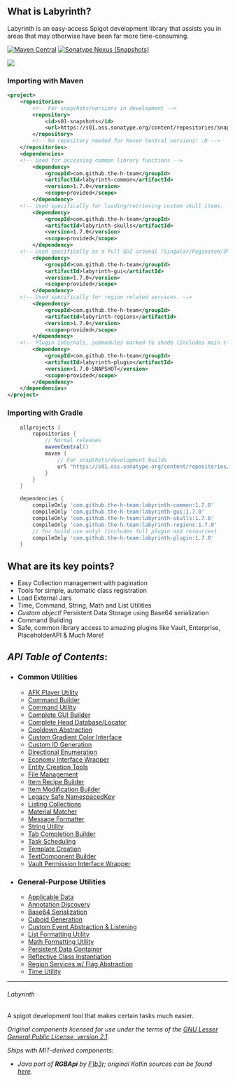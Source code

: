 ## What is Labyrinth?
Labyrinth is an easy-access Spigot development library that assists you in areas that may
otherwise have been far more time-consuming.


[![Maven Central](https://img.shields.io/maven-central/v/com.github.the-h-team/labyrinth*?style=for-the-badge)](https://s01.oss.sonatype.org/#nexus-search;gav~com.github.the-h-team~labyrinth*~~~)
[![Sonatype Nexus (Snapshots)](https://img.shields.io/nexus/s/com.github.the-h-team/labyrinth*?label=sonatype&server=https%3A%2F%2Fs01.oss.sonatype.org&style=for-the-badge)](https://s01.oss.sonatype.org/#nexus-search;gav~com.github.the-h-team~labyrinth*~~~)

[![](https://jitpack.io/v/the-h-team/Labyrinth.svg)](https://jitpack.io/#the-h-team/Labyrinth)
### Importing with Maven
```xml
<project>
    <repositories>
        <!-- For snapshots/versions in development -->
        <repository>
            <id>s01-snapshots</id>
            <url>https://s01.oss.sonatype.org/content/repositories/snapshots/</url>
        </repository>
        <!-- No repository needed for Maven Central versions! :D -->
    </repositories>
    <dependencies>
    <!-- Used for accessing common library functions -->
        <dependency>
            <groupId>com.github.the-h-team</groupId>
            <artifactId>labyrinth-common</artifactId>
            <version>1.7.0</version>
            <scope>provided</scope>
        </dependency>
    <!-- Used specifically for loading/retrieving custom skull items. -->
        <dependency>
            <groupId>com.github.the-h-team</groupId>
            <artifactId>labyrinth-skulls</artifactId>
            <version>1.7.0</version>
            <scope>provided</scope>
        </dependency>
    <!-- Used specifically as a full GUI arsenal (Singular/Paginated/Shared/Live/Slideshow/Anvil). -->
        <dependency>
            <groupId>com.github.the-h-team</groupId>
            <artifactId>labyrinth-gui</artifactId>
            <version>1.7.0</version>
            <scope>provided</scope>
        </dependency>
    <!-- Used specifically for region related services. -->
        <dependency>
            <groupId>com.github.the-h-team</groupId>
            <artifactId>labyrinth-regions</artifactId>
            <version>1.7.0</version>
            <scope>provided</scope>
        </dependency>
    <!-- Plugin internals, submodules marked to shade (Includes main class + plugin.yml, try not to use this) -->
        <dependency>
            <groupId>com.github.the-h-team</groupId>
            <artifactId>labyrinth-plugin</artifactId>
            <version>1.7.0-SNAPSHOT</version>
            <scope>provided</scope>
        </dependency>
    </dependencies>
</project>
```
### Importing with Gradle
```groovy
    allprojects {
        repositories {
            // Normal releases
            mavenCentral()
            maven {
                // For snapshots/development builds
                url "https://s01.oss.sonatype.org/content/repositories/snapshots"
            }
        }
    }

    dependencies {
        compileOnly 'com.github.the-h-team:labyrinth-common:1.7.0'
        compileOnly 'com.github.the-h-team:labyrinth-gui:1.7.0'
        compileOnly 'com.github.the-h-team:labyrinth-skulls:1.7.0'
        compileOnly 'com.github.the-h-team:labyrinth-regions:1.7.0'
        // for build use only! (includes full plugin and resources)
        compileOnly 'com.github.the-h-team:labyrinth-plugin:1.7.0'
    }
```

## What are its key points?
+ Easy Collection management with pagination
+ Tools for simple, automatic class registration
+ Load External Jars
+ Time, Command, String, Math and List Utilities
+ _Custom object!_ Persistent Data Storage using Base64 serialization
+ Command Building
+ Safe, common library access to amazing plugins like Vault, Enterprise, PlaceholderAPI
& Much More!


_API Table of Contents_:
-- 
* ### Common Utilities
  - [AFK Player Utility](https://github.com/the-h-team/Labyrinth/wiki/Have-i-been-gone-long-enough%3F)
  - [Command Builder](https://github.com/the-h-team/Labyrinth/wiki/Commands)
  - [Command Utility](https://github.com/the-h-team/Labyrinth/wiki/Commands)
  - [Complete GUI Builder](https://github.com/the-h-team/Labyrinth/wiki/Unity-Library)
  - [Complete Head Database/Locator](https://github.com/the-h-team/Labyrinth/wiki/Custom-Heads)
  - [Cooldown Abstraction](https://github.com/the-h-team/Labyrinth/wiki/Cooldowns)
  - [Custom Gradient Color Interface](https://github.com/the-h-team/Labyrinth/wiki/Custom-Gradients)
  - [Custom ID Generation](https://github.com/the-h-team/Labyrinth/wiki/StringUtils-first-dive#2-regex-matching)
  - [Directional Enumeration](https://github.com/the-h-team/Labyrinth/wiki/Directional-Enumeration)
  - [Economy Interface Wrapper](https://github.com/the-h-team/Labyrinth/wiki/Economy-Bridge)
  - [Entity Creation Tools](https://github.com/the-h-team/Labyrinth/wiki/Entity-Creation)
  - [File Management]()
  - [Item Recipe Builder](https://github.com/the-h-team/Labyrinth/wiki/Item-Recipe-Builder)
  - [Item Modification Builder]()
  - [Legacy Safe NamespacedKey]()
  - [Listing Collections](https://github.com/the-h-team/Labyrinth/wiki/PaginatedList-Example)
  - [Material Matcher]()
  - [Message Formatter]()
  - [String Utility](https://github.com/the-h-team/Labyrinth/wiki/StringUtils-first-dive)
  - [Tab Completion Builder]()
  - [Task Scheduling](https://github.com/the-h-team/Labyrinth/wiki/Task-Scheduling)
  - [Template Creation]()
  - [TextComponent Builder]()
  - [Vault Permission Interface Wrapper]()
* ### General-Purpose Utilities
  - [Applicable Data]()
  - [Annotation Discovery]()
  - [Base64 Serialization]()
  - [Cuboid Generation]()
  - [Custom Event Abstraction & Listening](https://github.com/the-h-team/Labyrinth/wiki/Custom-Events)
  - [List Formatting Utility]()
  - [Math Formatting Utility]()
  - [Persistent Data Container]()
  - [Reflective Class Instantiation]()
  - [Region Services w/ Flag Abstraction]()
  - [Time Utility](https://github.com/the-h-team/Labyrinth/wiki/Get-with-the-times)
  
---
###### Labyrinth
A spigot development tool that makes certain tasks much easier.

*Original components licensed for use under the terms of the [GNU Lesser General Public License, version 2.1](https://www.gnu.org/licenses/old-licenses/lgpl-2.1.en.html).*

*Ships with MIT-derived components:*
- *Java port of **RGBApi** by [F1b3r](https://github.com/F1b3rDEV); original Kotlin sources can be found [here](https://github.com/F1b3rDEV/minecraft-spigot-rgb-chat-support).*
